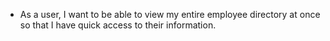 * As a user, I want to be able to view my entire employee directory at once so that I have quick access to their information.